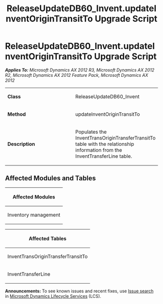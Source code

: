 ﻿---
title: ReleaseUpdateDB60_Invent.updateInventOriginTransitTo Upgrade Script
TOCTitle: ReleaseUpdateDB60_Invent.updateInventOriginTransitTo Upgrade Script
ms:assetid: f0811748-01c2-2d84-2e3b-a471eb59af25
ms:mtpsurl: https://msdn.microsoft.com/en-us/library/JJ737412(v=AX.60)
ms:contentKeyID: 49712107
ms.date: 05/18/2015
mtps_version: v=AX.60
---

# ReleaseUpdateDB60\_Invent.updateInventOriginTransitTo Upgrade Script 


_**Applies To:** Microsoft Dynamics AX 2012 R3, Microsoft Dynamics AX 2012 R2, Microsoft Dynamics AX 2012 Feature Pack, Microsoft Dynamics AX 2012_

<table>
<colgroup>
<col style="width: 50%" />
<col style="width: 50%" />
</colgroup>
<tbody>
<tr class="odd">
<td><p><strong>Class</strong></p></td>
<td><p>ReleaseUpdateDB60_Invent</p></td>
</tr>
<tr class="even">
<td><p><strong>Method</strong></p></td>
<td><p>updateInventOriginTransitTo</p></td>
</tr>
<tr class="odd">
<td><p><strong>Description</strong></p></td>
<td><p>Populates the InventTransOriginTransferTransitTo table with the relationship information from the InventTransferLine table.</p></td>
</tr>
</tbody>
</table>


## Affected Modules and Tables

<table>
<colgroup>
<col style="width: 100%" />
</colgroup>
<thead>
<tr class="header">
<th><p>Affected Modules</p></th>
</tr>
</thead>
<tbody>
<tr class="odd">
<td><p>Inventory management</p></td>
</tr>
</tbody>
</table>


<table>
<colgroup>
<col style="width: 100%" />
</colgroup>
<thead>
<tr class="header">
<th><p>Affected Tables</p></th>
</tr>
</thead>
<tbody>
<tr class="odd">
<td><p>InventTransOriginTransferTransitTo</p></td>
</tr>
<tr class="even">
<td><p>InventTransferLine</p></td>
</tr>
</tbody>
</table>

  
**Announcements:** To see known issues and recent fixes, use [Issue search](http://go.microsoft.com/fwlink/?linkid=389258) in [Microsoft Dynamics Lifecycle Services](http://go.microsoft.com/fwlink/?linkid=306505) (LCS).

